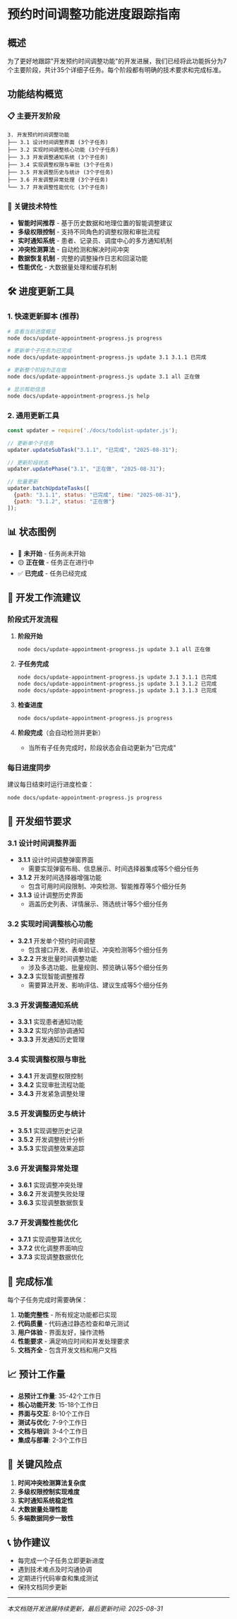# 预约时间调整功能进度跟踪指南

## 概述

为了更好地跟踪"开发预约时间调整功能"的开发进展，我们已经将此功能拆分为7个主要阶段，共计35个详细子任务。每个阶段都有明确的技术要求和完成标准。

## 功能结构概览

### 📋 主要开发阶段

```
3. 开发预约时间调整功能
├── 3.1 设计时间调整界面 (3个子任务)
├── 3.2 实现时间调整核心功能 (3个子任务)  
├── 3.3 开发调整通知系统 (3个子任务)
├── 3.4 实现调整权限与审批 (3个子任务)
├── 3.5 开发调整历史与统计 (3个子任务)
├── 3.6 开发调整异常处理 (3个子任务)
└── 3.7 开发调整性能优化 (3个子任务)
```

### 🎯 关键技术特性

- **智能时间推荐** - 基于历史数据和地理位置的智能调整建议
- **多级权限控制** - 支持不同角色的调整权限和审批流程
- **实时通知系统** - 患者、记录员、调度中心的多方通知机制
- **冲突检测算法** - 自动检测和解决时间冲突
- **数据恢复机制** - 完整的调整操作日志和回滚功能
- **性能优化** - 大数据量处理和缓存机制

## 🛠️ 进度更新工具

### 1. 快速更新脚本 (推荐)

```bash
# 查看当前进度概览
node docs/update-appointment-progress.js progress

# 更新单个子任务为已完成
node docs/update-appointment-progress.js update 3.1 3.1.1 已完成

# 更新整个阶段为正在做
node docs/update-appointment-progress.js update 3.1 all 正在做

# 显示帮助信息
node docs/update-appointment-progress.js help
```

### 2. 通用更新工具

```javascript
const updater = require('./docs/todolist-updater.js');

// 更新单个子任务
updater.updateSubTask("3.1.1", "已完成", "2025-08-31");

// 更新阶段状态  
updater.updatePhase("3.1", "正在做", "2025-08-31");

// 批量更新
updater.batchUpdateTasks([
  {path: "3.1.1", status: "已完成", time: "2025-08-31"},
  {path: "3.1.2", status: "正在做"}
]);
```

## 📊 状态图例

- 🔴 **未开始** - 任务尚未开始
- 🟡 **正在做** - 任务正在进行中  
- ✅ **已完成** - 任务已经完成

## 🚀 开发工作流建议

### 阶段式开发流程

1. **阶段开始**
   ```bash
   node docs/update-appointment-progress.js update 3.1 all 正在做
   ```

2. **子任务完成**
   ```bash
   node docs/update-appointment-progress.js update 3.1 3.1.1 已完成
   node docs/update-appointment-progress.js update 3.1 3.1.2 已完成
   node docs/update-appointment-progress.js update 3.1 3.1.3 已完成
   ```

3. **检查进度**
   ```bash
   node docs/update-appointment-progress.js progress
   ```

4. **阶段完成**（会自动检测并更新）
   - 当所有子任务完成时，阶段状态会自动更新为"已完成"

### 每日进度同步

建议每日结束时运行进度检查：
```bash
node docs/update-appointment-progress.js progress
```

## 📝 开发细节要求

### 3.1 设计时间调整界面
- **3.1.1** 设计时间调整弹窗界面
  - 需要实现弹窗布局、信息展示、时间选择器集成等5个细分任务
- **3.1.2** 开发时间选择器增强功能  
  - 包含可用时间段限制、冲突检测、智能推荐等5个细分任务
- **3.1.3** 设计调整历史界面
  - 涵盖历史列表、详情展示、筛选统计等5个细分任务

### 3.2 实现时间调整核心功能
- **3.2.1** 开发单个预约时间调整
  - 包含接口开发、表单验证、冲突检测等5个细分任务
- **3.2.2** 开发批量时间调整功能
  - 涉及多选功能、批量规则、预览确认等5个细分任务  
- **3.2.3** 实现智能调整推荐
  - 需要算法开发、影响评估、建议生成等5个细分任务

### 3.3 开发调整通知系统
- **3.3.1** 实现患者通知功能
- **3.3.2** 实现内部协调通知  
- **3.3.3** 开发通知历史管理

### 3.4 实现调整权限与审批
- **3.4.1** 开发调整权限控制
- **3.4.2** 实现审批流程功能
- **3.4.3** 开发紧急调整处理

### 3.5 开发调整历史与统计
- **3.5.1** 实现调整历史记录
- **3.5.2** 开发调整统计分析
- **3.5.3** 实现调整效果追踪

### 3.6 开发调整异常处理
- **3.6.1** 实现调整冲突处理
- **3.6.2** 开发调整失败处理
- **3.6.3** 实现调整数据恢复

### 3.7 开发调整性能优化
- **3.7.1** 实现调整算法优化
- **3.7.2** 优化调整界面响应
- **3.7.3** 实现调整数据优化

## 🎯 完成标准

每个子任务完成时需要确保：

1. **功能完整性** - 所有规定功能都已实现
2. **代码质量** - 代码通过静态检查和单元测试
3. **用户体验** - 界面友好，操作流畅
4. **性能要求** - 满足响应时间和并发处理要求
5. **文档齐全** - 包含开发文档和用户文档

## 📈 预计工作量

- **总预计工作量**: 35-42个工作日
- **核心功能开发**: 15-18个工作日  
- **界面与交互**: 8-10个工作日
- **测试与优化**: 7-9个工作日
- **文档与培训**: 3-4个工作日
- **集成与部署**: 2-3个工作日

## 🚨 关键风险点

1. **时间冲突检测算法复杂度**
2. **多级权限控制实现难度**
3. **实时通知系统稳定性**
4. **大数据量处理性能**
5. **多端数据同步一致性**

## 📞 协作建议

- 每完成一个子任务立即更新进度
- 遇到技术难点及时沟通协调
- 定期进行代码审查和集成测试
- 保持文档同步更新

---

*本文档随开发进展持续更新，最后更新时间: 2025-08-31*